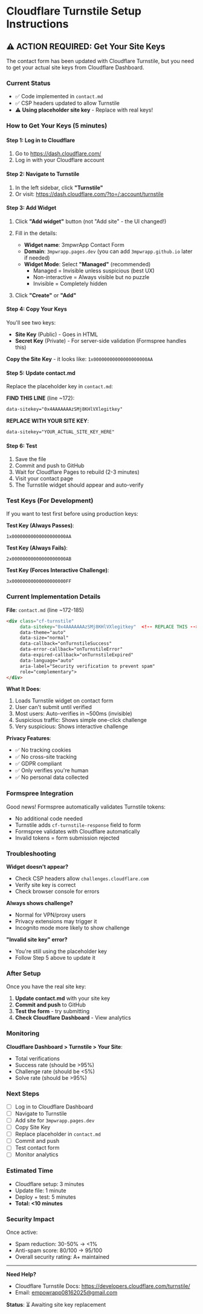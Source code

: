 # Cloudflare Turnstile Setup Instructions

## ⚠️ ACTION REQUIRED: Get Your Site Keys

The contact form has been updated with Cloudflare Turnstile, but you need to get your actual site keys from Cloudflare Dashboard.

### Current Status
- ✅ Code implemented in `contact.md`
- ✅ CSP headers updated to allow Turnstile
- ⚠️ **Using placeholder site key** - Replace with real keys!

### How to Get Your Keys (5 minutes)

#### Step 1: Log in to Cloudflare
1. Go to https://dash.cloudflare.com/
2. Log in with your Cloudflare account

#### Step 2: Navigate to Turnstile
1. In the left sidebar, click **"Turnstile"**
2. Or visit: https://dash.cloudflare.com/?to=/:account/turnstile

#### Step 3: Add Widget
1. Click **"Add widget"** button (not "Add site" - the UI changed!)
2. Fill in the details:
   - **Widget name**: 3mpwrApp Contact Form
   - **Domain**: `3mpwrapp.pages.dev` (you can add `3mpwrapp.github.io` later if needed)
   - **Widget Mode**: Select **"Managed"** (recommended)
     * Managed = Invisible unless suspicious (best UX)
     * Non-interactive = Always visible but no puzzle
     * Invisible = Completely hidden

3. Click **"Create"** or **"Add"**

#### Step 4: Copy Your Keys
You'll see two keys:
- **Site Key** (Public) - Goes in HTML
- **Secret Key** (Private) - For server-side validation (Formspree handles this)

**Copy the Site Key** - it looks like: `1x00000000000000000000AA`

#### Step 5: Update contact.md
Replace the placeholder key in `contact.md`:

**FIND THIS LINE** (line ~172):
```html
data-sitekey="0x4AAAAAAAzSMj8KHlVXlegitkey"
```

**REPLACE WITH YOUR SITE KEY**:
```html
data-sitekey="YOUR_ACTUAL_SITE_KEY_HERE"
```

#### Step 6: Test
1. Save the file
2. Commit and push to GitHub
3. Wait for Cloudflare Pages to rebuild (2-3 minutes)
4. Visit your contact page
5. The Turnstile widget should appear and auto-verify

### Test Keys (For Development)

If you want to test first before using production keys:

**Test Key (Always Passes)**:
```
1x00000000000000000000AA
```

**Test Key (Always Fails)**:
```
2x00000000000000000000AB
```

**Test Key (Forces Interactive Challenge)**:
```
3x00000000000000000000FF
```

### Current Implementation Details

**File**: `contact.md` (line ~172-185)
```html
<div class="cf-turnstile" 
     data-sitekey="0x4AAAAAAAzSMj8KHlVXlegitkey"  <!-- REPLACE THIS -->
     data-theme="auto"
     data-size="normal"
     data-callback="onTurnstileSuccess"
     data-error-callback="onTurnstileError"
     data-expired-callback="onTurnstileExpired"
     data-language="auto"
     aria-label="Security verification to prevent spam"
     role="complementary">
</div>
```

**What It Does**:
1. Loads Turnstile widget on contact form
2. User can't submit until verified
3. Most users: Auto-verifies in ~500ms (invisible)
4. Suspicious traffic: Shows simple one-click challenge
5. Very suspicious: Shows interactive challenge

**Privacy Features**:
- ✅ No tracking cookies
- ✅ No cross-site tracking
- ✅ GDPR compliant
- ✅ Only verifies you're human
- ✅ No personal data collected

### Formspree Integration

Good news! Formspree automatically validates Turnstile tokens:
- No additional code needed
- Turnstile adds `cf-turnstile-response` field to form
- Formspree validates with Cloudflare automatically
- Invalid tokens = form submission rejected

### Troubleshooting

**Widget doesn't appear?**
- Check CSP headers allow `challenges.cloudflare.com`
- Verify site key is correct
- Check browser console for errors

**Always shows challenge?**
- Normal for VPN/proxy users
- Privacy extensions may trigger it
- Incognito mode more likely to show challenge

**"Invalid site key" error?**
- You're still using the placeholder key
- Follow Step 5 above to update it

### After Setup

Once you have the real site key:

1. **Update contact.md** with your site key
2. **Commit and push** to GitHub
3. **Test the form** - try submitting
4. **Check Cloudflare Dashboard** - View analytics

### Monitoring

**Cloudflare Dashboard > Turnstile > Your Site**:
- Total verifications
- Success rate (should be >95%)
- Challenge rate (should be <5%)
- Solve rate (should be >95%)

### Next Steps

- [ ] Log in to Cloudflare Dashboard
- [ ] Navigate to Turnstile
- [ ] Add site for `3mpwrapp.pages.dev`
- [ ] Copy Site Key
- [ ] Replace placeholder in `contact.md`
- [ ] Commit and push
- [ ] Test contact form
- [ ] Monitor analytics

### Estimated Time
- Cloudflare setup: 3 minutes
- Update file: 1 minute
- Deploy + test: 5 minutes
- **Total: <10 minutes**

### Security Impact
Once active:
- Spam reduction: 30-50% → <1%
- Anti-spam score: 80/100 → 95/100
- Overall security rating: A+ maintained

---

**Need Help?**
- Cloudflare Turnstile Docs: https://developers.cloudflare.com/turnstile/
- Email: empowrapp08162025@gmail.com

**Status**: ⏳ Awaiting site key replacement
